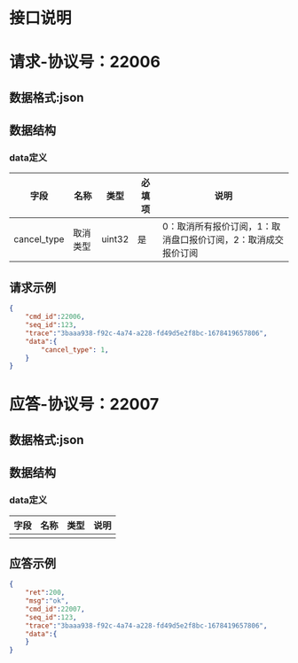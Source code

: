 # 接口说明
# 请求-协议号：22006
## 数据格式:json
## 数据结构
### data定义
| 字段        | 名称     | 类型   | 必填项 | 说明                                                         |
| ----------- | -------- | ------ | ------ | ------------------------------------------------------------ |
| cancel_type | 取消类型 | uint32 | 是     | 0：取消所有报价订阅，1：取消盘口报价订阅，2：取消成交报价订阅 |
## 请求示例
```json
{
    "cmd_id":22006,
    "seq_id":123,
    "trace":"3baaa938-f92c-4a74-a228-fd49d5e2f8bc-1678419657806",
    "data":{
        "cancel_type": 1,
    }
}
```
# 应答-协议号：22007
## 数据格式:json
## 数据结构
### data定义
| 字段 | 名称 | 类型 | 说明 |
| --- | --- |  ---  | --- |
|  |  |    |  |
## 应答示例
```json
{
    "ret":200,
    "msg":"ok",
    "cmd_id":22007,
    "seq_id":123,
    "trace":"3baaa938-f92c-4a74-a228-fd49d5e2f8bc-1678419657806",
    "data":{
    }    
}
```